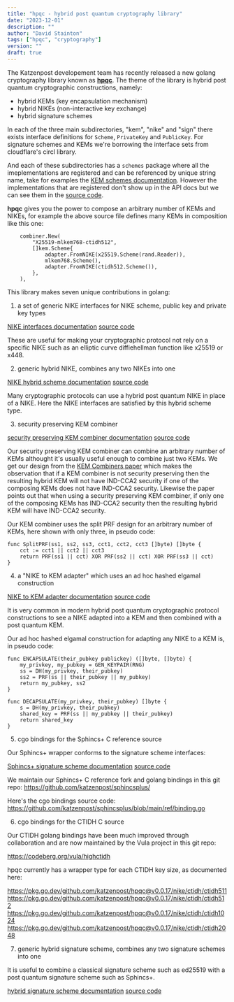 ```yaml
---
title: "hpqc - hybrid post quantum cryptography library"
date: "2023-12-01"
description: ""
author: "David Stainton"
tags: ["hpqc", "cryptography"]
version: ""
draft: true
---
```



The Katzenpost developement team has recently released a new golang
cryptography library known as [**hpqc**](https://github.com/katzenpost/hpqc). The theme of the library is
hybrid post quantum cryptographic constructions, namely:

* hybrid KEMs (key encapsulation mechanism)
* hybrid NIKEs (non-interactive key exchange)
* hybrid signature schemes

In each of the three main subdirectories, "kem", "nike" and "sign" there exists
interface definitions for `Scheme`, `PrivateKey` and `PublicKey`. For signature schemes and
KEMs we're borrowing the interface sets from cloudflare's circl library.

And each of these subdirectories has a `schemes` package where all the imeplementations are
registered and can be referenced by unique string name, take for examples the
[KEM schemes documentation](https://pkg.go.dev/github.com/katzenpost/hpqc@v0.0.17/kem/schemes).
However the implementations that are registered don't show up in the API docs but we can see
them in the [source code](https://github.com/katzenpost/hpqc/blob/main/kem/schemes/schemes.go).

**hpqc** gives you the power to compose an arbitrary number of KEMs and NIKEs, for example the
above source file defines many KEMs in composition like this one:


```golang
	combiner.New(
		"X25519-mlkem768-ctidh512",
		[]kem.Scheme{
			adapter.FromNIKE(x25519.Scheme(rand.Reader)),
			mlkem768.Scheme(),
			adapter.FromNIKE(ctidh512.Scheme()),
		},
	),
```


This library makes seven unique contributions in golang:


1. a set of generic NIKE interfaces for NIKE scheme, public key and private key types

[NIKE interfaces documentation](https://pkg.go.dev/github.com/katzenpost/hpqc@v0.0.17/nike)
[source code](https://github.com/katzenpost/hpqc/blob/main/nike/nike.go)

These are useful for making your cryptographic protocol not rely on a specific NIKE such
as an elliptic curve diffiehellman function like x25519 or x448.


2. generic hybrid NIKE, combines any two NIKEs into one

[NIKE hybrid scheme documentation](https://pkg.go.dev/github.com/katzenpost/hpqc@v0.0.17/nike/hybrid)
[source code](https://github.com/katzenpost/hpqc/blob/main/nike/hybrid/hybrid.go)

Many cryptographic protocols can use a hybrid post quantum NIKE in place of a NIKE.
Here the NIKE interfaces are satisfied by this hybrid scheme type.


3. security preserving KEM combiner

[security preserving KEM combiner documentation](https://pkg.go.dev/github.com/katzenpost/hpqc@v0.0.17/kem/combiner)
[source code](https://github.com/katzenpost/hpqc/blob/main/kem/combiner/combiner.go)

Our security preserving KEM combiner can combine an arbitrary number of KEMs althought it's
usually useful enough to combine just two KEMs. We get our design from the [KEM Combiners paper](https://eprint.iacr.org/2018/024.pdf)
which makes the observation that if a KEM combiner is not security preserving then the
resulting hybrid KEM will not have IND-CCA2 security if one of the
composing KEMs does not have IND-CCA2 security. Likewise the paper
points out that when using a security preserving KEM combiner, if only
one of the composing KEMs has IND-CCA2 security then the resulting
hybrid KEM will have IND-CCA2 security.

Our KEM combiner uses the split PRF design for an arbitrary number
of KEMs, here shown with only three, in pseudo code:

```
func SplitPRF(ss1, ss2, ss3, cct1, cct2, cct3 []byte) []byte {
    cct := cct1 || cct2 || cct3
    return PRF(ss1 || cct) XOR PRF(ss2 || cct) XOR PRF(ss3 || cct)
}
```

4. a "NIKE to KEM adapter" which uses an ad hoc hashed elgamal construction

[NIKE to KEM adapter documentation](https://pkg.go.dev/github.com/katzenpost/hpqc@v0.0.17/kem/adapter)
[source code](https://github.com/katzenpost/hpqc/blob/main/kem/adapter/kem.go)

It is very common in modern hybrid post quantum cryptographic protocol constructions to see
a NIKE adapted into a KEM and then combined with a post quantum KEM.

Our ad hoc hashed elgamal construction for adapting any NIKE to a KEM is, in pseudo code:

```
func ENCAPSULATE(their_pubkey publickey) ([]byte, []byte) {
    my_privkey, my_pubkey = GEN_KEYPAIR(RNG)
    ss = DH(my_privkey, their_pubkey)
    ss2 = PRF(ss || their_pubkey || my_pubkey)
    return my_pubkey, ss2
}

func DECAPSULATE(my_privkey, their_pubkey) []byte {
    s = DH(my_privkey, their_pubkey)
    shared_key = PRF(ss || my_pubkey || their_pubkey)
    return shared_key
}
```

5. cgo bindings for the Sphincs+ C reference source

Our Sphincs+ wrapper conforms to the signature scheme interfaces:

[Sphincs+ signature scheme documentation](https://pkg.go.dev/github.com/katzenpost/hpqc@v0.0.17/sign/sphincsplus)
[source code](https://github.com/katzenpost/hpqc/blob/main/sign/sphincsplus/sphincs.go)

We maintain our Sphincs+ C reference fork and golang bindings in this git repo:
https://github.com/katzenpost/sphincsplus/

Here's the cgo bindings source code:
https://github.com/katzenpost/sphincsplus/blob/main/ref/binding.go


6. cgo bindings for the CTIDH C source

Our CTIDH golang bindings have been much improved through
collaboration and are now maintained by the Vula project in this git repo:

https://codeberg.org/vula/highctidh

hpqc currently has a wrapper type for each CTIDH key size, as documented here:

https://pkg.go.dev/github.com/katzenpost/hpqc@v0.0.17/nike/ctidh/ctidh511
https://pkg.go.dev/github.com/katzenpost/hpqc@v0.0.17/nike/ctidh/ctidh512
https://pkg.go.dev/github.com/katzenpost/hpqc@v0.0.17/nike/ctidh/ctidh1024
https://pkg.go.dev/github.com/katzenpost/hpqc@v0.0.17/nike/ctidh/ctidh2048


7. generic hybrid signature scheme, combines any two signature schemes into one

It is useful to combine a classical signature scheme such as ed25519
with a post quantum signature scheme such as Sphincs+. 


[hybrid signature scheme documentation](https://pkg.go.dev/github.com/katzenpost/hpqc@v0.0.17/sign/hybrid)
[source code](https://github.com/katzenpost/hpqc/blob/main/sign/hybrid/hybrid.go)
